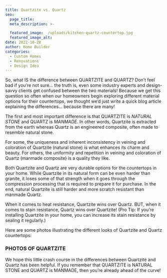 ```yaml
---
title: Quartzite vs. Quartz
seo:
  page_title:
  meta_description: >-

  featured_image:  /uploads/kitchen-quartz-countertop.jpg
  featured_image_alt:
date: 2022-10-28
author: Home Builder
categories:
  - Custom Homes
  - Renovations
  - Design Idea
---
```


So, what IS the difference between QUARTZITE and QUARTZ? Don’t feel bad if you’re not sure… the truth is, even some industry experts and design-savvy clients get confused between the two materials! Because we get this question so often when our homeowners begin exploring different material options for their countertops, we thought we’d just write a quick blog article explaining the differences... because there are many!

The first and most important difference is that QUARTZITE is _NATURAL STONE_ and QUARTZ is _MANMADE_. In other words, Quartzite is extracted from the earth whereas Quartz is an engineered composite, often made to resemble natural stone.

For some, the uniqueness and inherent inconsistency in veining and coloration of Quartzite (natural stone) is what enhances its charm and beauty. For others, the uniformity and repetition in veining and coloration of Quartz (manmade composite) is a quality they like.

Both Quartzite and Quartz are very durable options for the countertops in your home. While Quartzite in its natural form can be even harder than granite, it loses some of that strength when it goes through the compression processing that is required to prepare it for purchase. In the end, natural Quartzite is still harder and more scratch resistant than manmade Quartz.

When it comes to heat resistance, Quartzite wins over Quartz. BUT, when it comes to stain resistance, Quartz wins over Quartzite! (Pro Tip: If you’re installing Quartzite in your home, you can increase its stain resistance by sealing it regularly.)

Here are some photos illustrating the different looks of Quartzite and Quartz countertops:

### PHOTOS OF QUARTZITE

We hope this little crash course in the differences between Quartzite and Quartz has been helpful. If you remember that QUARTZITE is NATURAL STONE and QUARTZ is MANMADE, then you’re already ahead of the curve!